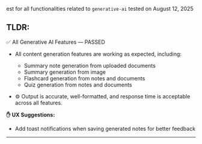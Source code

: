 est for all functionalities related to `generative-ai` tested on August 12, 2025 

## TLDR:
✅ All Generative AI Features — PASSED
- All content generation features are working as expected, including:
    - Summary note generation from uploaded documents
    - Summary generation from image
    - Flashcard generation from notes and documents
    - Quiz generation from notes and documents

- ⚙️ Output is accurate, well-formatted, and response time is acceptable across all features.

**✋ UX Suggestions:**
- Add toast notifications when saving generated notes for better feedback
---
